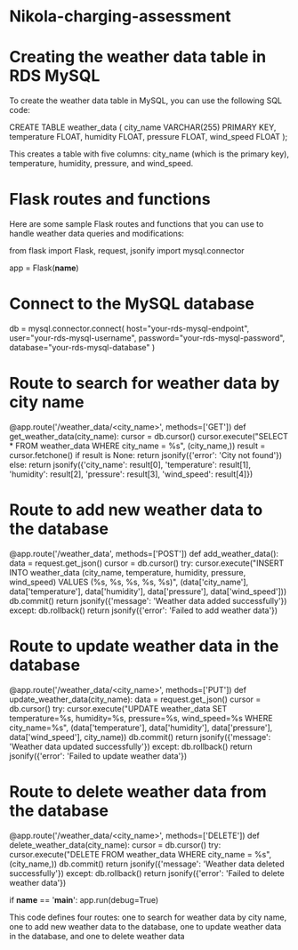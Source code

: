 # Nikola-charging-assessment

# Creating the weather data table in RDS MySQL
To create the weather data table in MySQL, you can use the following SQL code:

CREATE TABLE weather_data (
    city_name VARCHAR(255) PRIMARY KEY,
    temperature FLOAT,
    humidity FLOAT,
    pressure FLOAT,
    wind_speed FLOAT
);

This creates a table with five columns: city_name (which is the primary key), temperature, humidity, pressure, and wind_speed.

# Flask routes and functions
Here are some sample Flask routes and functions that you can use to handle weather data queries and modifications:

from flask import Flask, request, jsonify
import mysql.connector

app = Flask(__name__)

# Connect to the MySQL database
db = mysql.connector.connect(
    host="your-rds-mysql-endpoint",
    user="your-rds-mysql-username",
    password="your-rds-mysql-password",
    database="your-rds-mysql-database"
)

# Route to search for weather data by city name
@app.route('/weather_data/<city_name>', methods=['GET'])
def get_weather_data(city_name):
    cursor = db.cursor()
    cursor.execute("SELECT * FROM weather_data WHERE city_name = %s", (city_name,))
    result = cursor.fetchone()
    if result is None:
        return jsonify({'error': 'City not found'})
    else:
        return jsonify({'city_name': result[0], 'temperature': result[1], 'humidity': result[2], 'pressure': result[3], 'wind_speed': result[4]})

# Route to add new weather data to the database
@app.route('/weather_data', methods=['POST'])
def add_weather_data():
    data = request.get_json()
    cursor = db.cursor()
    try:
        cursor.execute("INSERT INTO weather_data (city_name, temperature, humidity, pressure, wind_speed) VALUES (%s, %s, %s, %s, %s)", (data['city_name'], data['temperature'], data['humidity'], data['pressure'], data['wind_speed']))
        db.commit()
        return jsonify({'message': 'Weather data added successfully'})
    except:
        db.rollback()
        return jsonify({'error': 'Failed to add weather data'})

# Route to update weather data in the database
@app.route('/weather_data/<city_name>', methods=['PUT'])
def update_weather_data(city_name):
    data = request.get_json()
    cursor = db.cursor()
    try:
        cursor.execute("UPDATE weather_data SET temperature=%s, humidity=%s, pressure=%s, wind_speed=%s WHERE city_name=%s", (data['temperature'], data['humidity'], data['pressure'], data['wind_speed'], city_name))
        db.commit()
        return jsonify({'message': 'Weather data updated successfully'})
    except:
        db.rollback()
        return jsonify({'error': 'Failed to update weather data'})

# Route to delete weather data from the database
@app.route('/weather_data/<city_name>', methods=['DELETE'])
def delete_weather_data(city_name):
    cursor = db.cursor()
    try:
        cursor.execute("DELETE FROM weather_data WHERE city_name = %s", (city_name,))
        db.commit()
        return jsonify({'message': 'Weather data deleted successfully'})
    except:
        db.rollback()
        return jsonify({'error': 'Failed to delete weather data'})

if __name__ == '__main__':
    app.run(debug=True)

This code defines four routes: one to search for weather data by city name, one to add new weather data to the database, one to update weather data in the database, and one to delete weather data
